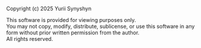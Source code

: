 Copyright (c) 2025 Yurii Synyshyn

This software is provided for viewing purposes only.  
You may not copy, modify, distribute, sublicense, or use this software in any form without prior written permission from the author.  
All rights reserved.